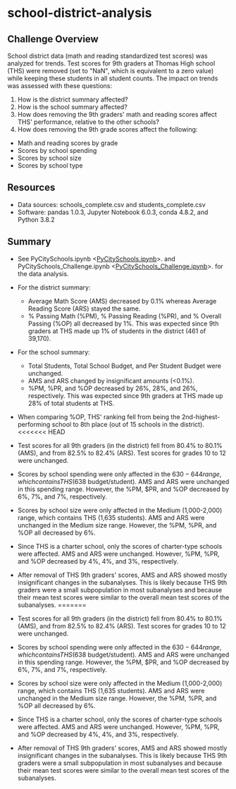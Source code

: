 # school-district-analysis

## Challenge Overview
School district data (math and reading standardized test scores) was analyzed for trends. Test scores for 9th graders at Thomas High school (THS) were removed (set to "NaN", which is equivalent to a zero value) while keeping these students in all student counts. The impact on trends was assessed with these questions:

1. How is the district summary affected?
2. How is the school summary affected?
3. How does removing the 9th graders' math and reading scores affect THS' performance, relative to the other schools?
4. How does removing the 9th grade scores affect the following:
  - Math and reading scores by grade
  - Scores by school spending
  - Scores by school size
  - Scores by school type 

## Resources
- Data sources: schools_complete.csv and students_complete.csv
- Software: pandas 1.0.3, Jupyter Notebook 6.0.3, conda 4.8.2, and Python 3.8.2

## Summary
- See PyCitySchools.ipynb <[PyCitySchools.ipynb](PyCitySchools.ipynb)>.
and PyCitySchools_Challenge.ipynb <[PyCitySchools_Challenge.ipynb](PyCitySchools_Challenge.ipynb)>.
for the data analysis.

- For the district summary:
  - Average Math Score (AMS) decreased by 0.1% whereas Average Reading Score (ARS) stayed the same.
  - % Passing Math (%PM), % Passing Reading (%PR), and % Overall Passing (%OP) all decreased by 1%. This was expected since 9th graders at THS made up 1% of students in the district (461 of 39,170).
 
- For the school summary:
  - Total Students, Total School Budget, and Per Student Budget were unchanged.
  - AMS and ARS changed by insignificant amounts (<0.1%). 
  - %PM, %PR, and %OP decreased by 26%, 28%, and 26%, respectively. This was expected since 9th graders at THS made up 28% of total students at THS. 

- When comparing %OP, THS' ranking fell from being the 2nd-highest-performing school to 8th place (out of 15 schools in the district).
<<<<<<< HEAD
- Test scores for all 9th graders (in the district) fell from 80.4% to 80.1% (AMS), and from 82.5% to 82.4% (ARS). Test scores for grades 10 to 12 were unchanged.
- Scores by school spending were only affected in the $630-644 range, which contains THS ($638 budget/student). AMS and ARS were unchanged in this spending range. However, the %PM, $PR, and %OP decreased by 6%, 7%, and 7%, respectively. 
- Scores by school size were only affected in the Medium (1,000-2,000) range, which contains THS (1,635 students). AMS and ARS were unchanged in the Medium size range. However, the %PM, %PR, and %OP all decreased by 6%. 
- Since THS is a charter school, only the scores of charter-type schools were affected. AMS and ARS were unchanged. However, %PM, %PR, and %OP decreased by 4%, 4%, and 3%, respectively. 
- After removal of THS 9th graders' scores, AMS and ARS showed mostly insignificant changes in the subanalyses. This is likely because THS 9th graders were a small subpopulation in most subanalyses and because their mean test scores were similar to the overall mean test scores of the subanalyses. 
=======
 - Test scores for all 9th graders (in the district) fell from 80.4% to 80.1% (AMS), and from 82.5% to 82.4% (ARS). Test scores for grades 10 to 12 were unchanged.
 - Scores by school spending were only affected in the $630-644 range, which contains THS ($638 budget/student). AMS and ARS were unchanged in this spending range. However, the %PM, $PR, and %OP decreased by 6%, 7%, and 7%, respectively. 
 - Scores by school size were only affected in the Medium (1,000-2,000) range, which contains THS (1,635 students). AMS and ARS were unchanged in the Medium size range. However, the %PM, %PR, and %OP all decreased by 6%. 
 - Since THS is a charter school, only the scores of charter-type schools were affected. AMS and ARS were unchanged. However, %PM, %PR, and %OP decreased by 4%, 4%, and 3%, respectively. 
 - After removal of THS 9th graders' scores, AMS and ARS showed mostly insignificant changes in the subanalyses. This is likely because THS 9th graders were a small subpopulation in most subanalyses and because their mean test scores were similar to the overall mean test scores of the subanalyses. 
